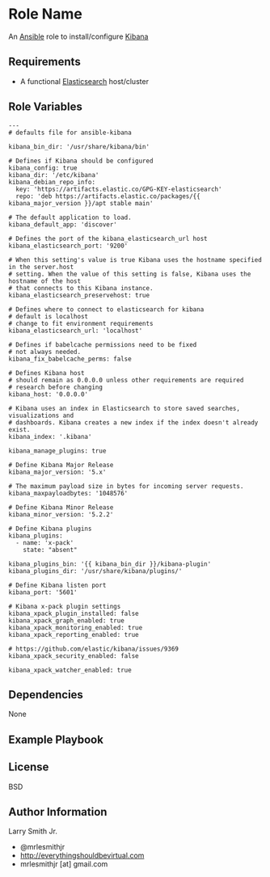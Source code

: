 Role Name
=========

An [Ansible] role to install/configure [Kibana]

Requirements
------------

- A functional [Elasticsearch] host/cluster

Role Variables
--------------

```
---
# defaults file for ansible-kibana

kibana_bin_dir: '/usr/share/kibana/bin'

# Defines if Kibana should be configured
kibana_config: true
kibana_dir: '/etc/kibana'
kibana_debian_repo_info:
  key: 'https://artifacts.elastic.co/GPG-KEY-elasticsearch'
  repo: 'deb https://artifacts.elastic.co/packages/{{ kibana_major_version }}/apt stable main'

# The default application to load.
kibana_default_app: 'discover'

# Defines the port of the kibana_elasticsearch_url host
kibana_elasticsearch_port: '9200'

# When this setting's value is true Kibana uses the hostname specified in the server.host
# setting. When the value of this setting is false, Kibana uses the hostname of the host
# that connects to this Kibana instance.
kibana_elasticsearch_preservehost: true

# Defines where to connect to elasticsearch for kibana
# default is localhost
# change to fit environment requirements
kibana_elasticsearch_url: 'localhost'

# Defines if babelcache permissions need to be fixed
# not always needed.
kibana_fix_babelcache_perms: false

# Defines Kibana host
# should remain as 0.0.0.0 unless other requirements are required
# research before changing
kibana_host: '0.0.0.0'

# Kibana uses an index in Elasticsearch to store saved searches, visualizations and
# dashboards. Kibana creates a new index if the index doesn't already exist.
kibana_index: '.kibana'

kibana_manage_plugins: true

# Define Kibana Major Release
kibana_major_version: '5.x'

# The maximum payload size in bytes for incoming server requests.
kibana_maxpayloadbytes: '1048576'

# Define Kibana Minor Release
kibana_minor_version: '5.2.2'

# Define Kibana plugins
kibana_plugins:
  - name: 'x-pack'
    state: "absent"

kibana_plugins_bin: '{{ kibana_bin_dir }}/kibana-plugin'
kibana_plugins_dir: '/usr/share/kibana/plugins/'

# Define Kibana listen port
kibana_port: '5601'

# Kibana x-pack plugin settings
kibana_xpack_plugin_installed: false
kibana_xpack_graph_enabled: true
kibana_xpack_monitoring_enabled: true
kibana_xpack_reporting_enabled: true

# https://github.com/elastic/kibana/issues/9369
kibana_xpack_security_enabled: false

kibana_xpack_watcher_enabled: true
```

Dependencies
------------

None

Example Playbook
----------------


License
-------

BSD

Author Information
------------------

Larry Smith Jr.
- @mrlesmithjr
- http://everythingshouldbevirtual.com
- mrlesmithjr [at] gmail.com

[@mrlesmithjr]: <https://www.twitter.com/mrlesmithjr>
[Ansible]: <https://www.ansible.com>
[Elasticsearch]: <https://www.elastic.co/products/elasticsearch>
[Kibana]: <https://www.elastic.co/products/kibana>
